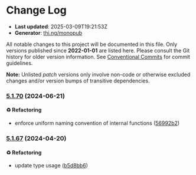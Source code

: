 # Change Log

- **Last updated**: 2025-03-09T19:21:53Z
- **Generator**: [thi.ng/monopub](https://thi.ng/monopub)

All notable changes to this project will be documented in this file.
Only versions published since **2022-01-01** are listed here.
Please consult the Git history for older version information.
See [Conventional Commits](https://conventionalcommits.org/) for commit guidelines.

**Note:** Unlisted _patch_ versions only involve non-code or otherwise excluded changes
and/or version bumps of transitive dependencies.

### [5.1.70](https://github.com/thi-ng/umbrella/tree/@thi.ng/diff@5.1.70) (2024-06-21)

#### ♻️ Refactoring

- enforce uniform naming convention of internal functions ([56992b2](https://github.com/thi-ng/umbrella/commit/56992b2))

### [5.1.67](https://github.com/thi-ng/umbrella/tree/@thi.ng/diff@5.1.67) (2024-04-20)

#### ♻️ Refactoring

- update type usage ([b5d8bb6](https://github.com/thi-ng/umbrella/commit/b5d8bb6))
